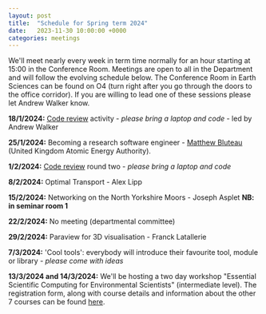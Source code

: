 ```yaml
---
layout: post
title:  "Schedule for Spring term 2024"
date:   2023-11-30 10:00:00 +0000
categories: meetings
---
```

We'll meet nearly every week in term time normally for an hour starting at 15:00 in the Conference 
Room. Meetings are open to all in the Department and will follow the evolving
schedule below. The Conference Room in Earth Sciences can be found on O4 (turn right after
you go through the doors to the office corridor). If you are willing to lead one of these
sessions please let Andrew Walker know.

**18/1/2024:** [Code review](https://compearthsci.github.io/meetings/2024/01/18/code_review.html) activity - _please bring a laptop and code_ - led by Andrew Walker

**25/1/2024:** Becoming a research software engineer - [Matthew Bluteau](https://bielsnohr.github.io/about/) (United Kingdom Atomic Energy Authority).

**1/2/2024:** [Code review](https://compearthsci.github.io/meetings/2024/01/18/code_review.html) round two - _please bring a laptop and code_

**8/2/2024:** Optimal Transport - Alex Lipp

**15/2/2024:** Networking on the North Yorkshire Moors - Joseph Asplet **NB: in seminar room 1**

**22/2/2024:** No meeting (departmental committee)

**29/2/2024:** Paraview for 3D visualisation - Franck Latallerie

**7/3/2024:** 'Cool tools': everybody will introduce their favourite tool, module or library - _please come with ideas_

**13/3/2024 and 14/3/2024:** We'll be hosting a two day workshop "Essential Scientific Computing for Environmental Scientists" (intermediate level). 
The registration form, along with course details and information about the other 7 courses can be found [here](https://forms.office.com/e/XmwiCpMK38).
